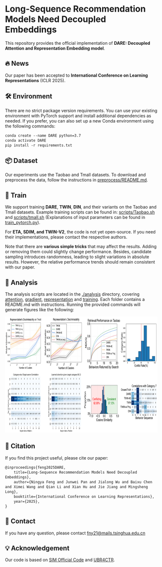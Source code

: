 # Long-Sequence Recommendation Models Need Decoupled Embeddings

This repository provides the official implementation of **DARE: Decoupled Attention and Representation Embedding model**.

## 🔥 News

Our paper has been accepted to **International Conference on Learning Representations** (ICLR 2025).

## 🛠️ Environment

There are no strict package version requirements. You can use your existing environment with PyTorch support and install additional dependencies as needed. If you prefer, you can also set up a new Conda environment using the following commands:

```
conda create --name DARE python=3.7
conda activate DARE
pip install -r requirements.txt
```

## 📦 Dataset

Our experiments use the Taobao and Tmall datasets. To download and preprocess the data, follow the instructions in [preprocess/README.md](./preprocess/README.md).

## 🚀 Train

We support training **DARE**, **TWIN**, **DIN**, and their variants on the Taobao and Tmall datasets.
Example training scripts can be found in: [scripts/Taobao.sh](./scripts/taobao.sh) and [scripts/tmall.sh](./scripts/tmall.sh) (Explanations of input parameters can be found in [train_pytorch.py](train_pytorch.py)).

For **ETA, SDIM, and TWIN-V2**, the code is not yet open-source. If you need their implementations, please contact the respective authors.

Note that there are **various simple tricks** that may affect the results. Adding or removing them could slightly change performance.
Besides, candidate sampling introduces randomness, leading to slight variations in absolute results. However, the relative performance trends should remain consistent with our paper.

## 🎇 Analysis

The analysis scripts are located in the [./analysis](./analysis) directory, covering [attention](./analysis/attention_accuracy_analysis),
[gradient](./analysis/gradient_domination_and_conflict_analysis), [representation](./analysis/gradient_domination_and_conflict_analysis)
and [training](./analysis/performance_during_training_analysis). Each folder contains a README.md with instructions. Running the provided commands will generate figures like the following:

<img src="./figures/analysis_results.png" width="850" height="382" />


## 📜 Citation

If you find this project useful, please cite our paper:

```
@inproceedings{feng2025DARE,
    title={Long-Sequence Recommendation Models Need Decoupled Embeddings}, 
    author={Ningya Feng and Junwei Pan and Jialong Wu and Baixu Chen and Ximei Wang and Qian Li and Xian Hu and Jie Jiang and Mingsheng Long},
    booktitle={International Conference on Learning Representations},
    year={2025},
}
```

## 🤝 Contact

If you have any question, please contact fny21@mails.tsinghua.edu.cn

## 💡 Acknowledgement

Our code is based on [SIM Official Code](https://github.com/tttwwy/sim) and [UBR4CTR](https://github.com/qinjr/UBR4CTR).

